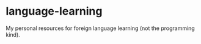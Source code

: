 # language-learning
My personal resources for foreign language learning (not the programming kind). 

